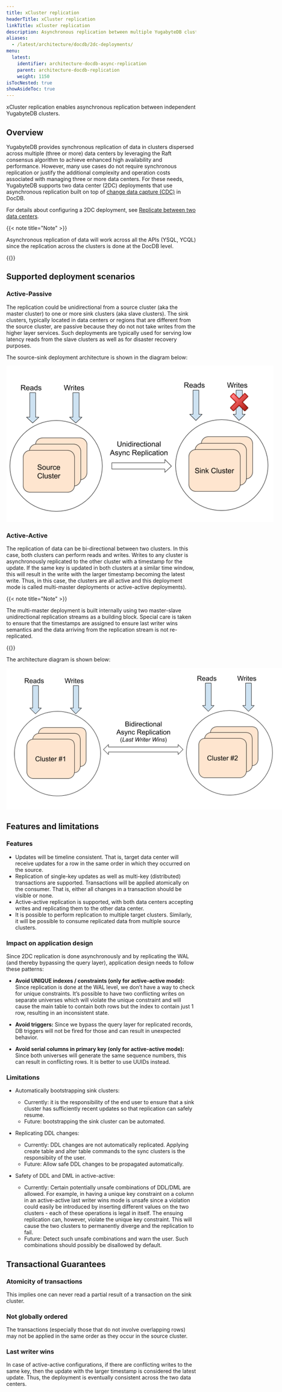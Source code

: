 ```yaml
---
title: xCluster replication
headerTitle: xCluster replication
linkTitle: xCluster replication
description: Asynchronous replication between multiple YugabyteDB clusters.
aliases:
  - /latest/architecture/docdb/2dc-deployments/
menu:
  latest:
    identifier: architecture-docdb-async-replication
    parent: architecture-docdb-replication
    weight: 1150
isTocNested: true
showAsideToc: true
---
```


xCluster replication enables asynchronous replication between independent YugabyteDB clusters.

## Overview

YugabyteDB provides synchronous replication of data in clusters dispersed across multiple (three or more) data centers by leveraging the Raft consensus algorithm to achieve enhanced high availability and performance. However, many use cases do not require synchronous replication or justify the additional complexity and operation costs associated with managing three or more data centers. For these needs, YugabyteDB supports two data center (2DC) deployments that use asynchronous replication built on top of [change data capture (CDC)](../change-data-capture) in DocDB.

For details about configuring a 2DC deployment, see [Replicate between two data centers](../../deploy/multi-dc/2dc-deployment).



{{< note title="Note" >}}

Asynchronous replication of data will work across all the APIs (YSQL, YCQL) since the replication across the clusters is done at the DocDB level. 

{{</note >}}

## Supported deployment scenarios

### Active-Passive

The replication could be unidirectional from a source cluster (aka the master cluster) to one or more sink clusters (aka slave clusters). The sink clusters, typically located in data centers or regions that are different from the source cluster, are passive because they do not not take writes from the higher layer services. Such deployments are typically used for serving low latency reads from the slave clusters as well as for disaster recovery purposes.

The source-sink deployment architecture is shown in the diagram below:

<img src="https://github.com/yugabyte/yugabyte-db/raw/master/architecture/design/images/2DC-source-sink-deployment.png" style="max-width:750px;"/>

### Active-Active

The replication of data can be bi-directional between two clusters. In this case, both clusters can perform reads and writes. Writes to any cluster is asynchronously replicated to the other cluster with a timestamp for the update. If the same key is updated in both clusters at a similar time window, this will result in the write with the larger timestamp becoming the latest write. Thus, in this case, the clusters are all active and this deployment mode is called multi-master deployments or active-active deployments).

{{< note title="Note" >}}

The multi-master deployment is built internally using two master-slave unidirectional replication streams as a building block. Special care is taken to ensure that the timestamps are assigned to ensure last writer wins semantics and the data arriving from the replication stream is not re-replicated. 

{{</note >}}

The architecture diagram is shown below:

<img src="https://github.com/yugabyte/yugabyte-db/raw/master/architecture/design/images/2DC-multi-master-deployment.png" style="max-width:750px;"/>


## Features and limitations

### Features

* Updates will be timeline consistent. That is, target data center will receive updates for a row in the same order in which they occurred on the source.
* Replication of single-key updates as well as multi-key (distributed) transactions are supported. Transactions will be applied atomically on the consumer. That is, either all changes in a transaction should be visible or none.
* Active-active replication is supported, with both data centers accepting writes and replicating them to the other data center.
* It is possible to perform replication to multiple target clusters. Similarly, it will be possible to consume replicated data from multiple source clusters.


### Impact on application design

Since 2DC replication is done asynchronously and by replicating the WAL (and thereby bypassing the query layer), application design needs to follow these patterns:

* **Avoid UNIQUE indexes / constraints (only for active-active mode):** Since replication is done at the WAL level, we don’t have a way to check for unique constraints. It’s possible to have two conflicting writes on separate universes which will violate the unique constraint and will cause the main table to contain both rows but the index to contain just 1 row, resulting in an inconsistent state.

* **Avoid triggers:** Since we bypass the query layer for replicated records, DB triggers will not be fired for those and can result in unexpected behavior.

* **Avoid serial columns in primary key (only for active-active mode):** Since both universes will generate the same sequence numbers, this can result in conflicting rows. It is better to use UUIDs instead.


### Limitations

* Automatically bootstrapping sink clusters:
    * Currently: it is the responsibility of the end user to ensure that a sink cluster has sufficiently recent updates so that replication can safely resume.
    * Future: bootstrapping the sink cluster can be automated.

* Replicating DDL changes:
    * Currently: DDL changes are not automatically replicated. Applying create table and alter table commands to the sync clusters is the responsibiity of the user.
    * Future: Allow safe DDL changes to be propagated automatically.

* Safety of DDL and DML in active-active:
    * Currently: Certain potentially unsafe combinations of DDL/DML are allowed. For example, in having a unique key constraint on a column in an active-active last writer wins mode is unsafe since a violation could easily be introduced by inserting different values on the two clusters - each of these operations is legal in itself. The ensuing replication can, however, violate the unique key constraint. This will cause the two clusters to permanently diverge and the replication to fail.
    * Future: Detect such unsafe combinations and warn the user. Such combinations should possibly be disallowed by default.


## Transactional Guarantees

### Atomicity of transactions
This implies one can never read a partial result of a transaction on the sink cluster.

### Not globally ordered
The transactions (especially those that do not involve overlapping rows) may not be applied in the same order as they occur in the source cluster.

### Last writer wins
In case of active-active configurations, if there are conflicting writes to the same key, then the update with the larger timestamp is considered the latest update. Thus, the deployment is eventually consistent across the two data centers.



